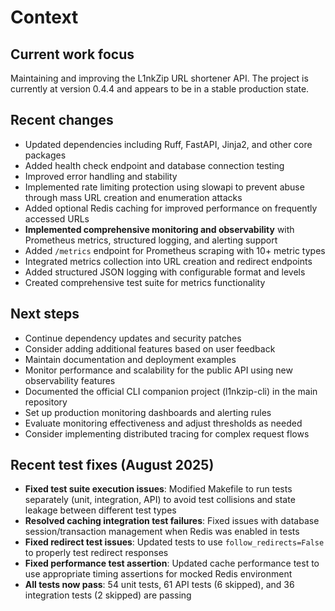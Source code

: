# Context

## Current work focus
Maintaining and improving the L1nkZip URL shortener API. The project is currently at version 0.4.4 and appears to be in a stable production state.

## Recent changes
- Updated dependencies including Ruff, FastAPI, Jinja2, and other core packages
- Added health check endpoint and database connection testing
- Improved error handling and stability
- Implemented rate limiting protection using slowapi to prevent abuse through mass URL creation and enumeration attacks
- Added optional Redis caching for improved performance on frequently accessed URLs
- **Implemented comprehensive monitoring and observability** with Prometheus metrics, structured logging, and alerting support
- Added `/metrics` endpoint for Prometheus scraping with 10+ metric types
- Integrated metrics collection into URL creation and redirect endpoints
- Added structured JSON logging with configurable format and levels
- Created comprehensive test suite for metrics functionality

## Next steps
- Continue dependency updates and security patches
- Consider adding additional features based on user feedback
- Maintain documentation and deployment examples
- Monitor performance and scalability for the public API using new observability features
- Documented the official CLI companion project (l1nkzip-cli) in the main repository
- Set up production monitoring dashboards and alerting rules
- Evaluate monitoring effectiveness and adjust thresholds as needed
- Consider implementing distributed tracing for complex request flows

## Recent test fixes (August 2025)
- **Fixed test suite execution issues**: Modified Makefile to run tests separately (unit, integration, API) to avoid test collisions and state leakage between different test types
- **Resolved caching integration test failures**: Fixed issues with database session/transaction management when Redis was enabled in tests
- **Fixed redirect test issues**: Updated tests to use `follow_redirects=False` to properly test redirect responses
- **Fixed performance test assertion**: Updated cache performance test to use appropriate timing assertions for mocked Redis environment
- **All tests now pass**: 54 unit tests, 61 API tests (6 skipped), and 36 integration tests (2 skipped) are passing
